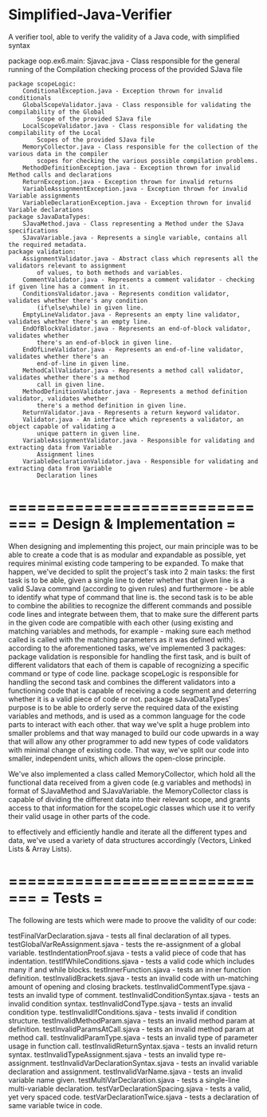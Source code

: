 # Simplified-Java-Verifier
A verifier tool, able to verify the validity of a Java code, with simplified syntax

package oop.ex6.main:
    Sjavac.java - Class responsible for the general running of the Compilation checking
        process of the provided SJava file
        
    package scopeLogic:
        ConditionalException.java - Exception thrown for invalid conditionals
        GlobalScopeValidator.java - Class responsible for validating the compilability of the Global
            Scope of the provided SJava file
        LocalScopeValidator.java - Class responsible for validating the compilability of the Local
            Scopes of the provided SJava file
        MemoryCollector.java - Class responsible for the collection of the various data in the compiler
            scopes for checking the various possible compilation problems.
        MethodDefinitionException.java - Exception thrown for invalid Method calls and declarations
        ReturnException.java - Exception thrown for invalid returns
        VariableAssignmentException.java - Exception thrown for invalid Variable assignments
        VariableDeclarationException.java - Exception thrown for invalid Variable declarations
    package sJavaDataTypes:
        SJavaMethod.java - Class representing a Method under the SJava specifications
        SJavaVariable.java - Represents a single variable, contains all the required metadata.
    package validation:
        AssignmentValidator.java - Abstract class which represents all the validators relevant to assignment
            of values, to both methods and variables.
        CommentValidator.java - Represents a comment validator - checking if given line has a comment in it.
        ConditionsValidator.java - Represents condition validator, validates whether there's any condition
            (if\else\while) in given line.
        EmptyLineValidator.java - Represents an empty line validator, validates whether there's an empty line.
        EndOfBlockValidator.java - Represents an end-of-block validator, validates whether
            there's an end-of-block in given line.
        EndOfLineValidator.java - Represents an end-of-line validator, validates whether there's an
            end-of-line in given line.
        MethodCallValidator.java - Represents a method call validator, validates whether there's a method
            call in given line.
        MethodDefinitionValidator.java - Represents a method definition validator, validates whether
            there's a method definition in given line.
        ReturnValidator.java - Represents a return keyword validator.
        Validator.java - An interface which represents a validator, an object capable of validating a
            unique pattern in given line.
        VariableAssignmentValidator.java - Responsible for validating and extracting data from Variable
            Assignment lines
        VariableDeclarationValidator.java - Responsible for validating and extracting data from Variable
            Declaration lines

=============================
=  Design & Implementation  =
=============================
When designing and implementing this project, our main principle was to be able to create a code that is as
modular and expandable as possible, yet requires minimal existing code tampering to be expanded.
To make that happen, we've decided to split the project's task into 2 main tasks:
the first task is to be able, given a single line to deter whether that given line is a valid SJava command
(according to given rules) and furthermore - be able to identify what type of command that line is.
the second task is to be able to combine the abilities to recognize the different commands and possible code
lines and integrate between them, that to make sure the different parts in the given code are compatible with
each other (using existing and matching variables and methods, for example - making sure each method called
is called with the matching parameters as it was defined with).
according to the aforementioned tasks, we've implemented 3 packages:
package validation is responsible for handling the first task, and is built of different validators that each
of them is capable of recognizing a specific command or type of code line.
package scopeLogic is responsible for handling the second task and combines the different validators into a
functioning code that is capable of receiving a code segment and deterring whether it is a valid piece of code
or not.
package sJavaDataTypes' purpose is to be able to orderly serve the required data of the existing variables
and methods, and is used as a common language for the code parts to interact with each other.
that way we've split a huge problem into smaller problems and that way managed to build our code upwards in
a way that will allow any other programmer to add new types of code validators with minimal change of existing
code.
That way, we've split our code into smaller, independent units, which allows the open-close principle.

We've also implemented a class called MemoryCollector, which hold all the functional data received from a
given code (e.g variables and methods) in format of SJavaMethod and SJavaVariable.
the MemoryCollector class is capable of dividing the different data into their relevant scope, and grants
access to that information for the scopeLogic classes which use it to verify their valid usage in other parts
of the code.

to effectively and efficiently handle and iterate all the different types and data, we've used a variety
of data structures accordingly (Vectors, Linked Lists & Array Lists).

=============================
=           Tests           =
=============================
  The following are tests which were made to proove the validity of our code:
  
testFinalVarDeclaration.sjava - tests all final declaration of all types.
testGlobalVarReAssignment.sjava - tests the re-assignment of a global variable.
testIndentationProof.sjava - tests a valid piece of code that has indentation.
testIfWhileConditions.sjava - tests a valid code which includes many if and while blocks.
testInnerFunction.sjava - tests an inner function definition.
testInvalidBrackets.sjava - tests an invalid code with un-matching amount of opening and closing brackets.
testInvalidCommentType.sjava - tests an invalid type of comment.
testInvalidConditionSyntax.sjava - tests an invalid condition syntax.
testInvalidCondType.sjava - tests an invalid condition type.
testInvalidIfConditions.sjava - tests invalid if condition structure.
testInvalidMethodParam.sjava - tests an invalid method param at definition.
testInvalidParamsAtCall.sjava - tests an invalid method param at method call.
testInvalidParamType.sjava - tests an invalid type of parameter usage in function call.
testInvalidReturnSyntax.sjava - tests an invalid return syntax.
testInvalidTypeAssignment.sjava - tests an invalid type re-assignment.
testInvalidVarDeclarationSyntax.sjava - tests an invalid variable declaration and assignment.
testInvalidVarName.sjava - tests an invalid variable name given.
testMultiVarDeclaration.sjava - tests a single-line multi-variable declaration.
testVarDeclarationSpacing.sjava - tests a valid, yet very spaced code.
testVarDeclarationTwice.sjava - tests a declaration of same variable twice in code.
